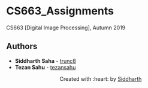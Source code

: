 # CS663_Assignments

CS663 [Digital Image Processing], Autumn 2019

## Authors

* **Siddharth Saha** - [trunc8](https://github.com/trunc8)
* **Tezan Sahu** - [tezansahu](https://github.com/tezansahu)

<p align='center'>Created with :heart: by <a href="https://www.linkedin.com/in/sahasiddharth611/">Siddharth</a></p>